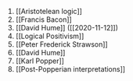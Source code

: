 ---
---

1. [[Aristotelean logic]]
1. [[Francis Bacon]]
1. [[David Hume]] ([[2020-11-12]])
1. [[Logical Positivism]]
1. [[Peter Frederick Strawson]]
1. [[David Hume]]
1. [[Karl Popper]]
1. [[Post-Popperian interpretations]]